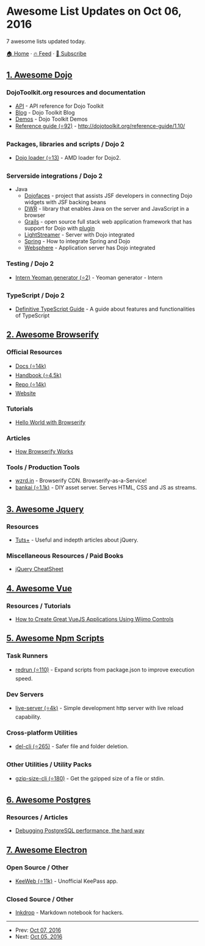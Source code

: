 # Awesome List Updates on Oct 06, 2016

7 awesome lists updated today.

[🏠 Home](/README.md) · [🔥 Feed](https://test.trackawesomelist.com/feed.xml) · [📮 Subscribe](https://trackawesomelist.us17.list-manage.com/subscribe?u=d2f0117aa829c83a63ec63c2f&id=36a103854c)



## [1. Awesome Dojo](/content/petk/awesome-dojo/README.md)

### DojoToolkit.org resources and documentation

*   [API](http://dojotoolkit.org/api/) - API reference for Dojo Toolkit
*   [Blog](http://dojotoolkit.org/blog/) - Dojo Toolkit Blog
*   [Demos](http://demos.dojotoolkit.org/demos/) - Dojo Toolkit Demos
*   [Reference guide (⭐92)](https://github.com/dojo/docs) - <http://dojotoolkit.org/reference-guide/1.10/>

### Packages, libraries and scripts / Dojo 2

*   [Dojo loader (⭐13)](https://github.com/dojo/loader) - AMD loader for Dojo2.

### Serverside integrations / Dojo 2

*   Java
    *   [Dojofaces](http://www.dojofaces.org) - project that assists JSF developers in connecting Dojo widgets with JSF backing beans
    *   [DWR](http://directwebremoting.org/dwr/index.html) - library that enables Java on the server and JavaScript in a browser
    *   [Grails](https://grails.org/) - open source full stack web application framework that has support for Dojo with [plugin](http://grails.org/plugin/dojo)
    *   [LightStreamer](http://www.lightstreamer.com/) - Server with Dojo integrated
    *   [Spring](https://www.sitepen.com/blog/2011/08/11/how-do-you-use-the-dojo-store-jsonrest-api-with-spring/) - How to integrate Spring and Dojo
    *   [Websphere](http://www-03.ibm.com/software/products/en/appserv-was) - Application server has Dojo integrated

### Testing / Dojo 2

*   [Intern Yeoman generator (⭐2)](https://github.com/naglalakk/generator-intern) - Yeoman generator - Intern

### TypeScript / Dojo 2

*   [Definitive TypeScript Guide](https://www.sitepen.com/blog/2013/12/31/definitive-guide-to-typescript/) - A guide about features and functionalities of TypeScript

## [2. Awesome Browserify](/content/browserify/awesome-browserify/README.md)

### Official Resources

*   [Docs (⭐14k)](https://github.com/substack/node-browserify#usage)
*   [Handbook (⭐4.5k)](https://github.com/substack/browserify-handbook)
*   [Repo (⭐14k)](https://github.com/substack/node-browserify)
*   [Website](http://browserify.org/)

### Tutorials

*   [Hello World with Browserify](http://browserify.org/#middle-section)

### Articles

*   [How Browserify Works](http://benclinkinbeard.com/posts/how-browserify-works/)

### Tools / Production Tools

*   [wzrd.in](https://wzrd.in/) - Browserify CDN. Browserify-as-a-Service!
*   [bankai (⭐1.1k)](https://github.com/yoshuawuyts/bankai) - DIY asset server. Serves HTML, CSS and JS as streams.

## [3. Awesome Jquery](/content/petk/awesome-jquery/README.md)

### Resources

*   [Tuts+](https://code.tutsplus.com/categories/jquery) - Useful and indepth articles about jQuery.

### Miscellaneous Resources / Paid Books

*   [jQuery CheatSheet](http://lab.abhinayrathore.com/jquery-cheatsheet/)

## [4. Awesome Vue](/content/vuejs/awesome-vue/README.md)

### Resources / Tutorials

*   [How to Create Great VueJS Applications Using Wijmo Controls](http://wijmo.com/blog/how-to-create-great-vuejs-applications-using-wijmo-controls/)

## [5. Awesome Npm Scripts](/content/RyanZim/awesome-npm-scripts/README.md)

### Task Runners

*   [redrun (⭐110)](https://github.com/coderaiser/redrun) - Expand scripts from package.json to improve execution speed.

### Dev Servers

*   [live-server (⭐4k)](https://github.com/tapio/live-server) - Simple development http server with live reload capability.

### Cross-platform Utilities

*   [del-cli (⭐265)](https://github.com/sindresorhus/del-cli) - Safer file and folder deletion.

### Other Utilities / Utility Packs

*   [gzip-size-cli (⭐180)](https://github.com/sindresorhus/gzip-size-cli) - Get the gzipped size of a file or stdin.

## [6. Awesome Postgres](/content/dhamaniasad/awesome-postgres/README.md)

### Resources / Articles

*   [Debugging PostgreSQL performance, the hard way](https://www.justwatch.com/blog/post/debugging-postgresql-performance-the-hard-way/)

## [7. Awesome Electron](/content/sindresorhus/awesome-electron/README.md)

### Open Source / Other

*   [KeeWeb (⭐11k)](https://github.com/keeweb/keeweb) - Unofficial KeePass app.

### Closed Source / Other

*   [Inkdrop](https://www.inkdrop.info) - Markdown notebook for hackers.

---

- Prev: [Oct 07, 2016](/content/2016/10/07/README.md)
- Next: [Oct 05, 2016](/content/2016/10/05/README.md)